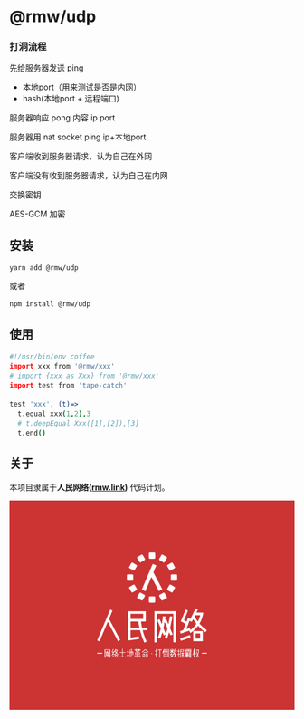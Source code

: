 <!-- 本文件由 ./readme.make.md 自动生成，请不要直接修改此文件 -->

# @rmw/udp


### 打洞流程

先给服务器发送 ping 
  
  * 本地port（用来测试是否是内网）
  * hash(本地port + 远程端口)

服务器响应 pong 内容 ip port

服务器用 nat socket ping ip+本地port

客户端收到服务器请求，认为自己在外网

客户端没有收到服务器请求，认为自己在内网

交换密钥

AES-GCM 加密

##  安装

```
yarn add @rmw/udp
```

或者

```
npm install @rmw/udp
```

## 使用

```coffee
#!/usr/bin/env coffee
import xxx from '@rmw/xxx'
# import {xxx as Xxx} from '@rmw/xxx'
import test from 'tape-catch'

test 'xxx', (t)=>
  t.equal xxx(1,2),3
  # t.deepEqual Xxx([1],[2]),[3]
  t.end()

```

## 关于

本项目隶属于**人民网络([rmw.link](//rmw.link))** 代码计划。

![人民网络](https://raw.githubusercontent.com/rmw-link/logo/master/rmw.red.bg.svg)
